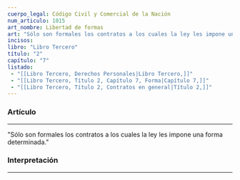 ```yaml
---
cuerpo_legal: Código Civil y Comercial de la Nación
num_articulo: 1015
art_nombre: Libertad de formas
art: "Sólo son formales los contratos a los cuales la ley les impone una forma determinada."
incisos: 
libro: "Libro Tercero"
título: "2"
capítulo: "7"
listado:
 - "[[Libro Tercero, Derechos Personales|Libro Tercero,]]"
 - "[[Libro Tercero, Título 2, Capítulo 7, Forma|Capítulo 7,]]"
 - "[[Libro Tercero, Título 2, Contratos en general|Título 2,]]"
---
```

### Artículo
---
"Sólo son formales los contratos a los cuales la ley les impone una forma determinada."


### Interpretación
---
